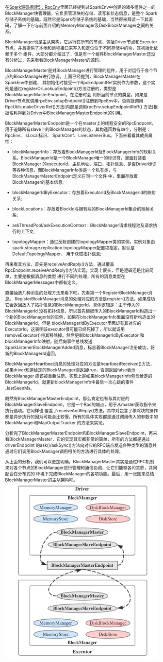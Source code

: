 在[Spark源码阅读5：RpcEnv](/Spark源码阅读5-RpcEnv/)里面已经提到过SparkEnv中创建的诸多组件之一的BlockManager块管理器，它负责管理块的存储、读写和状态信息，是整个
Spark存储子系统的基础。既然它是Spark存储子系统的基础，当然得来拜读一下其源码，了解一下它与前面介绍的MemoryManager及DiskBlockManager之间的关系。

BlockManager也是主从架构，它运行在所有的节点，包括Driver节点和Executor节点，并且提供了本地和远程接口来写入和定位位于不同存储中的块，其初始化依赖于多个
组件，大部分都介绍过了，但是有一个组件BlockManagerMaster还没有分析过，先来看看BlockManagerMaster的源码。

BlockManagerMaster是对BlockManager进行管理的组件，用于对运行于各个节点的BlockManager进行协调。上面已经提到，BlockManagerMaster在SparkEnv中创建，
其初始化时接受一个RpcEndpointRef实例作为参数，这个实例是通过registerOrLookupEndpoint()方法注册的，类型是BlockManagerMasterEndpoint，在注册时会
判断当前节点的类型，如果是Driver节点就调用rpcEnv.setupEndpoint()注册到RpcEnv中，否则就调用RpcUtils.makeDriverRef()方法(内部是调用rpcEnv.setupEndpointReff()
方法)根据名称得到对Driver中BlockManagerMasterEndpoint的引用。

BlockManagerMasterEndpoint是一个在master上的线程安全的RpcEndpoint，用于追踪所有slave上的BlockManager的状态，其构造函数有四个，分别是：RpcEnv、isLocal标识、
SparkConf、LiveListenerBus。下面来看看其成员属性：
  * blockManagerInfo：存放着BlockManagerId及BlockManagerInfo的映射关系。BlockManagerId是一个BlockManager唯一的标识符，里面封装着BlockManager
  的executorId、主机地址、端口、拓扑信息、是否Driver标识等各种信息，而BlockManagerInfo类是一个私有类，与BlockManagerMasterEndpoint定义在同一个文件
  中，里面存放着BlockManager的基本信息;

  * blockManagerIdByExecutor：存放着ExecutorId及BlockManagerId的映射关系;

  * blockLocations：存放着BlockId与拥有块的BlockManagerId集合的映射关系;

  * askThreadPool/askExecutionContext：BlockManager请求线程池及请求执行的上下文;

  * topologyMapper：通过反射创建的topologyMapper类的实例，实例对象由spark.storage.replication.topologyMapper配置项指定，默认是DefaultTopologyMapper，
  用于获取拓扑信息;

再来看其方法，首先是receiveAndReply()方法，通过覆盖RpcEndpoint.receiveAndReply()方法实现，实现上很长，但是逻辑还是比较简单，主要是根据消息的类型
进行不同的处理，所有的消息类型在BlockManagerMessages中都有定义。

直接抽选几种消息的处理方法来看下吧，先看第一个RegisterBlockManager消息。
RegisterBlockManager消息的处理对应的方法是register()方法，如果成功它会返回放入了拓扑信息的BlockManagerId，具体逻辑是：由于传入的BlockManagerId
没有拓扑信息，所以首先根据传入的BlockManagerId构造出一个新的BlockManagerId的实例，如果在blockManagerInfo里面没有新构造出的BlockManagerId，但是
blockManagerIdByExecutor里面却有其对应的ExecutorId，这表明该executor很可能已经死掉了，所以就调用removeExecutor()将其移除掉。然后更新blockManagerIdByExecutor
和blockManagerInfo映射，随后向事件总线发送SparkListenerBlockManagerAdded消息，标志着BlockManager注册成功，将新的BlockManagerId返回。

BlockManagerHeartbeat消息的处理对应的方法是heartbeatReceived()方法，如果driver知道给定的BlockManager则返回true，否则返回false表示BlockManager
应该被重新注册。实现上是如果blockManagerInfo包含给定的BlockManagerId，就更新blockManagerInfo中最后一次心跳的事件_lastSeenMs。

既然有BlockManagerMasterEndpoint，那么肯定也有与其对应的BlockManagerSlaveEndpoint，它是一个Rpc的端点，用于从master获取指令来执行选项。它同样也
覆盖了receiveAndReply()方法，其中对包含了移除块的操作都是异步执行的因为可能会比较慢，所有的具体实现都是通过调用传入的参数中的BlockManager和MapOutputTracker
的方法来实现。

分析完了BlockManagerMasterEndpoint和BlockManagerSlaveEndpoint，再来看BlockManagerMaster，它的实现其实都非常的简单，所有的方法都是通过driverEndpoint
的ask()/askSync()方法向对应的RPC端点发送各种类型的消息并通过它们调用BlockManager调用相关的方法进行具体的处理。

从上面的分析，我们可以更加明确，BlockManagerMaster其实是通过RPC机制来对各个节点的BlockManager进行管理和通信协调，让它们能够各司其职，共同配合在分布式的
环境下完成BlockManager的各项功能。最后，用一张图来总结BlockManagerMaster的主从架构吧。
![BlockManagerMaster主从架构](../assets/img/spark/blockmanagermaster.png "BlockManagerMaster主从架构")